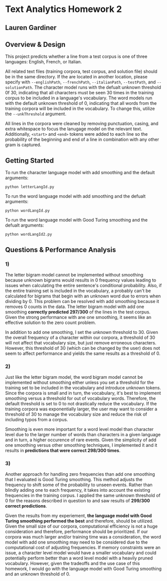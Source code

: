 # Text Analytics Homework 2
## Lauren Gardiner

## Overview & Design

This project predicts whether a line from a test corpus is one of three languages: English, French, or Italian. 

All related text files (training corpora, test corpus, and solution file) should be in the same directory. If the are located in another location, please specify with `--englishPath`, `--frenchPath`, `--italianPath`, `--testPath`, and `--solutionPath`. The character model runs with the defualt unknown threshold 0f 30, indicating that all characters must be seen 30 times in the training corpus to be included in a language's vocabulary. The word models run with the default unknown threshold of 0, indicating that all words from the training corpora will be included in the vocabulary. To change this, utilize the `--unkThreshold` argument.

All lines in the corpora were cleaned by removing punctuation, casing, and extra whitespace to focus the lanugage model on the relevant text. Additionally, `<start>` and `<end>` tokens were added to each line so the probability of the beginning and end of a line in combination with any other gram is captured.

## Getting Started

To run the character language model with add smoothing and the default arguments:

```
python letterLangId.py
```

To run the word language model with add smoothing and the defualt arguments:

```
python wordLangId.py
```

To run the word language model with Good Turing smoothing and the defualt arguments:

```
python wordLangId2.py
```

## Questions & Performance Analysis
### 1)
The letter bigram model cannot be implemented without smoothing because unknown bigrams would results in 0 frequency values leading to issues when calculating the entire sentence's conditional probability. Also, if the entire training set is included in the vocabulary, a probably can't be calculated for bigrams that begin with an unknown word due to errors when dividing by 0. This problem can be resolved with add smoothing because it removes 0 counts in the data. The letter bigram model with add one smoothing **correctly predicted 297/300** of the lines in the test corpus. Given the strong performance with ane one smoothing, it seems like an effective solution to the zero count problem.

In addition to add one smoothing, I set the unknown threshold to 30. Given the overall frequency of a character within our corpora, a threshold of 30 will not affect that vocabulary size, but just remove erroneous characters. However, this threshold of 30 (which can be changed by the user) does not seem to affect performance and yields the same results as a threshold of 0. 

### 2)
Just like the letter bigram model, the word bigram model cannot be implemented without smoothing either unless you set a threshold for the training set to be included in the vocabulary and introduce unknown tokens. Since the corpora is small and in turn, the vocabulary, it's best to implement smoothing versus a threshold for out of vocabulary words. Therefore, the default threshold is set to 0 to not drastically reduce the vocabulary. If the training corpora was exponentially larger, the user may want to consider a threshold of 30 to manage the vocabulary size and reduce the risk of including typos from a corpus.

Smoothing is even more important for a word level model than character level due to the larger number of words than characters in a given language and in turn, a higher occurence of rare events. Given the simplicity of add one smoothing versus other smoothing techniques, I implemented it and it results in **predictions that were correct 298/300 times**. 

### 3)
Another approach for handling zero frequencies than add one smoothing that I evaluated is Good Turing smoothing. This method adjusts the frequency to shift some of the probability to unseen events. Rather than blindly adding one to each frequency, it takes into account the existing frequencies in the training corpus. I applied the same unknown threshold of 0 for the reasons described in question to and saw results of **299/300 correct predictions**.

Given the results from my experiement, **the language model with Good Turing smoothing performed the best** and therefore, should be utilized. Given the small size of our corpora, computational efficiency is not a huge consideration and therefore, performance should be prioritized. If our corpora was much larger and/or training time was a consideration, the word model with add one smoothing may need to be considered due to the computational cost of adjusting frequencies. If memory constraints were an issue, a character level model would have a smaller vocabulary and could potentially perform better than a word level model with a heavily pruned vocabulary. However, given the tradeoffs and the use case of this homework, I would go with the language model with Good Turing smoothing and an unknown threshold of 0.